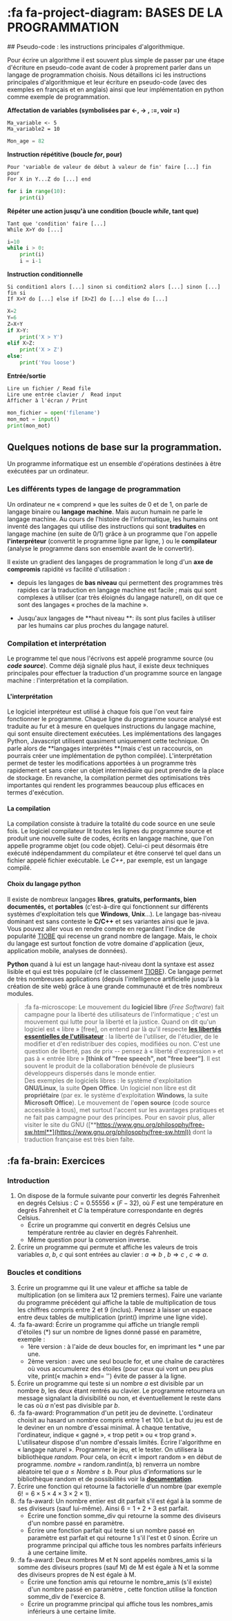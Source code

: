 # :fa fa-project-diagram: BASES DE LA PROGRAMMATION


## Pseudo-code : les instructions principales d'algorithmique.

Pour écrire un algorithme il est souvent plus simple de passer par une étape d'écriture en pseudo-code avant de coder à proprement parler dans un langage de programmation choisis. Nous détaillons ici les instructions principales d'algorithmique et leur écriture en pseudo-code (avec des exemples en français et en anglais) ainsi que leur implémentation en python comme exemple de programmation.


**Affectation de variables (symbolisées par <-, -> , :=, voir =)**
  
```pseudo-code
Ma_variable <- 5
Ma_variable2 = 10
```

```python
Mon_age = 82
```


**Instruction répétitive (boucle *for*, pour)**

```pseudo-code
Pour 'variable de valeur de début à valeur de fin' faire [...] fin pour
For X in Y...Z do [...] end
```

```python
for i in range(10):
    print(i)
```

**Répéter une action jusqu'à une condition (boucle *while*, tant que)**

```pseudo-code
Tant que 'condition' faire [...] 
While X>Y do [...]
```

```python
i=10
while i > 0:
    print(i)
    i = i-1
```


**Instruction conditionnelle**

```pseudo-code
Si condition1 alors [...] sinon si condition2 alors [...] sinon [...] fin si
If X>Y do [...] else if [X>Z] do [...] else do [...]
```

```python
X=2
Y=6
Z=X+Y
if X>Y:
    print('X > Y')
elif X>Z:
    print('X > Z')
else: 
    print('You loose')
```

**Entrée/sortie**


```pseudo-code
Lire un fichier / Read file
Lire une entrée clavier /  Read input
Afficher à l'écran / Print
```

```python
mon_fichier = open('filename')
mon_mot = input()
print(mon_mot)
```

## Quelques notions de base sur la programmation.

Un programme informatique est un ensemble d'opérations  destinées à être exécutées par un ordinateur.

###  Les différents types de langage de programmation

Un ordinateur ne « comprend » que les suites de 0 et de 1, on parle de
langage binaire ou **langage machine**. Mais aucun humain ne parle le
langage machine. Au cours de l'histoire de l'informatique, les humains
ont inventé des langages qui utilise des instructions qui sont
**traduites** en langage machine (en suite de 0/1) grâce à un programme
que l'on appelle **l'interpréteur** (convertit le programme ligne par
ligne, ) ou le **compilateur** (analyse le programme dans son ensemble
avant de le convertir).

Il existe un gradient des langages de programmation le long d'un **axe
de compromis** rapidité *vs* facilité d'utilisation :

-  depuis les langages de **bas niveau** qui permettent des programmes
    très rapides car la traduction en langage machine est facile ; mais
    qui sont complexes à utiliser (car très éloignés du langage
    naturel), on dit que ce sont des langages « proches de la machine ».

<!-- -->

-  Jusqu'aux langages de **haut niveau **: ils sont plus faciles à
    utiliser par les humains car plus proches du langage naturel.

### Compilation et interprétation

Le programme tel que nous l'écrivons est appelé programme source (ou
***code source***). Comme déjà signalé plus haut, il existe deux
techniques principales pour effectuer la traduction d'un programme
source en langage machine : l'interprétation et la compilation.

#### L'interprétation

Le logiciel interpréteur est utilisé à chaque fois que l'on veut faire
fonctionner le programme. Chaque ligne du programme source analysé est
traduite au fur et à mesure en quelques instructions du langage machine,
qui sont ensuite directement exécutées. Les implémentations des langages
Python, Javascript utilisent quasiment uniquement cette technique. On
parle alors de **langages interprétés **(mais c'est un raccourcis, on
pourrais créer une implémentation de python compilée). L'interprétation
permet de tester les modifications apportées à un programme très
rapidement et sans créer un objet intermédiaire qui peut prendre de la
place de stockage. En revanche, la compilation permet des optimisations
très importantes qui rendent les programmes beaucoup plus efficaces en
termes d'exécution.

#### La compilation

La compilation consiste à traduire la totalité du code source en une
seule fois. Le logiciel compilateur lit toutes les lignes du programme
source et produit une nouvelle suite de codes, écrits en langage
machine, que l'on appelle programme objet (ou code objet). Celui-ci
peut désormais être exécuté indépendamment du compilateur et être
conservé tel quel dans un fichier appelé fichier exécutable. Le *C++*,
par exemple, est un langage compilé.

#### Choix du langage python

Il existe de nombreux langages **libres**, **gratuits, performants,
bien documentés,** et **portables** (c'est-à-dire qui fonctionnent sur
différents systèmes d'exploitation tels que **Windows**, **Unix**...). Le
langage bas-niveau dominant est sans conteste le **C/C++** et ses
variantes ainsi que le java. Vous pouvez aller vous en rendre compte en
regardant l'indice de popularité [TIOBE](https://www.tiobe.com/tiobe-index/) qui recense un grand nombre
de langage. Mais, le choix du langage est surtout fonction de votre
domaine d'application (jeux, application mobile, analyses de données).

**Python** quand à lui est un langage haut-niveau dont la syntaxe est
assez lisible et qui est très populaire (cf le classement
[TIOBE](https://www.tiobe.com/tiobe-index/)). Ce langage permet de très
nombreuses applications (depuis l'intelligence artificielle jusqu'à la
création de site web) grâce à une grande communauté et de très nombreux
modules.

> :fa fa-microscope: Le mouvement du **logiciel libre** (*Free Software*) fait campagne pour la liberté des utilisateurs de l'informatique ;
c'est un mouvement qui lutte pour la liberté et la justice. Quand on dit qu'un logiciel est « libre » [free\], on entend
par là qu'il respecte [**les libertés essentielles de l'utilisateur**](https://www.gnu.org/philosophy/free-sw.html) :
la liberté de l'utiliser, de l'étudier, de le modifier et d'en
redistribuer des copies, modifiées ou non. C'est une question de
liberté, pas de prix -- pensez à « liberté d'expression » et pas à
« entrée libre » **\[think of "free speech", not "free
beer"\]**. Il est souvent le produit de la collaboration bénévole de plusieurs développeurs dispersés dans le monde entier. <br>
Des exemples de logiciels libres : le système d'exploitation **GNU/Linux**, la suite **Open Office**. 
Un logiciel non libre est dit **propriétaire** (par ex. le système d'exploitation **Windows**, la suite **Microsoft Office**). Le
mouvement de l'**open source** (code source accessible à tous), met surtout l'accent sur les avantages pratiques et ne fait pas campagne pour des principes. Pour en savoir plus, aller visiter le site du GNU ([**https://www.gnu.org/philosophy/free-sw.html**](https://www.gnu.org/philosophy/free-sw.html)) dont la traduction française est très bien faîte.






## :fa fa-brain: Exercices

### Introduction

1. On dispose de la formule suivante pour convertir les degrés
    Fahrenheit en degrés Celsius : $C=0.55556\times(F-32)$, 
    où $F$ est une température en degrés Fahrenheit et $C$ la
    température correspondante en degrés Celsius.
    -  Écrire un programme qui convertit en degrés Celsius une température rentrée au clavier en degrés Fahrenheit.
    -  Même question pour la conversion inverse.
2.  Écrire un programme qui permute et affiche les valeurs de trois
    variables $a$, $b$, $c$ qui sont entrées au clavier : $a \Rightarrow b$ ,
    $b \Rightarrow c$ , $c \Rightarrow a$.

### Boucles et conditions

3.  Écrire un programme qui lit une valeur et affiche sa table de
    multiplication (on se limitera aux 12 premiers termes). Faire une
    variante du programme précédent qui affiche la table de
    multiplication de tous les chiffres compris entre 2 et 9 (inclus).
    Pensez à laisser un espace entre deux tables de multiplication (print() imprime une ligne vide).
4.  :fa fa-award: Écrire un programme qui affiche un triangle rempli d'étoiles (*)
    sur un nombre de lignes donné passé en paramètre, exemple :
    -   1ère version : à l'aide de deux boucles for, en imprimant les *
    une par une.
    -   2ème version : avec une seul boucle for, et une chaîne de
    caractères où vous accumulerez des étoiles (pour ceux qui vont un
    peu plus vite, print(« machin » end= '') évite de passer à la ligne.
5.  Écrire un programme qui teste si un nombre *a* est divisible par un
    nombre *b*, les deux étant rentrés au clavier. Le programme
    retournera un message signalant la divisibilité ou non, et
    éventuellement le reste dans le cas où *a* n'est pas divisible par
    *b*.
6.  :fa fa-award:  Programmation d'un petit jeu de devinette. L'ordinateur choisit au
    hasard un nombre compris entre 1 et 100. Le but du jeu est de le
    deviner en un nombre d'essai minimal. À chaque tentative,
    l'ordinateur, indique « gagné », « trop petit » ou « trop grand ».
    L'utilisateur dispose d'un nombre d'essais limités. 
    Écrire l'algorithme en « langage naturel ». Programmer le jeu, et le tester.
    On utilisera la bibliothèque *random.* Pour cela, on écrit « import random » en début de programme. 
    *nombre* = random.randint(a, b) renverra un nombre aléatoire tel que $a \le Nombre \le b$.
    Pour plus d'informations sur le bibliothèque random et de possibilités voir la [**documentation**](https://docs.python.org/3.5/library/random.html). 
7.  Écrire une fonction qui retourne la factorielle d'un nombre (par exemple $6!=6 \times 5 \times 4 \times 3 \times 2 \times 1$).
8.  :fa fa-award:  Un nombre entier est dit parfait s'il est égal à la somme de ses diviseurs (sauf lui-même). Ainsi $6 = 1 + 2 + 3$ est parfait.    
    - Écrire une fonction somme_div qui retourne la somme des diviseurs d'un nombre passé en paramètre.
    - Écrire une fonction parfait qui teste si un nombre passé en paramètre est parfait et qui retourne 1 s'il l'est et 0 sinon. Écrire un programme principal qui affiche tous les nombres parfaits inférieurs à une certaine limite.
9.  :fa fa-award:  Deux nombres M et N sont appelés nombres_amis si la somme des diviseurs propres (sauf M) de M est égale à N et la somme des diviseurs propres de N est égale à M.    
    - Écrire une fonction amis qui retourne le nombre_amis (s'il existe) d'un nombre passé en paramètre , cette fonction utilise la fonction
somme_div de l'exercice 8. 
    - Écrire un programme principal qui affiche tous les nombres_amis inférieurs à une certaine limite.

